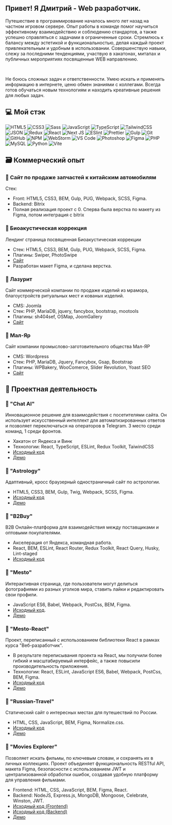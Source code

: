 ## Привет! Я Дмитрий - Web разработчик.
Путешествие в программирование началось много лет назад на частном игровом сервере. Опыт работы в команде помог научиться эффективному взаимодействию и соблюдению стандартов, а также успешно справляться с задачами в ограниченные сроки. Стремлюсь к балансу между эстетикой и функциональностью, делая каждый проект привлекательным и удобным в использовании. Совершенствую навыки, слежу за последними тенденциями, участвую в хакатонах, митапах и публичных мероприятиях посвященные WEB направлению.


<br />

Не боюсь сложных задач и ответственности. Умею искать и применять информацию в интернете, ценю обмен знаниями с коллегами.  Всегда готов обучаться новым технологиям и находить креативные решения для любых задач.


## 💻 Мой стэк
![HTML5](https://img.shields.io/badge/-HTML5-%23E44D27?style=flat-square&logo=html5&logoColor=%23ffffff) 
![CSS3](https://img.shields.io/badge/-CSS3-%231572B6?style=flat-square&logo=css3) 
![Sass](https://img.shields.io/badge/-Sass-%23CC6699?style=flat-square&logo=sass&logoColor=%23ffffff) 
![JavaScript](https://img.shields.io/badge/-JavaScript-%23F7DF1C?style=flat-square&logo=javascript&logoColor=%23ffffff) 
![TypeScript](https://img.shields.io/badge/typescript-%23007ACC.svg?style=for-the-badge&logo=typescript&logoColor=white)
![TailwindCSS](https://img.shields.io/badge/tailwindcss-%2338B2AC.svg?style=for-the-badge&logo=tailwind-css&logoColor=white)
![JSON](https://img.shields.io/badge/-JSON-%23000000?style=flat-square&logo=json)
![Redux](https://img.shields.io/badge/redux-%23593d88.svg?style=for-the-badge&logo=redux&logoColor=white)
![React](https://img.shields.io/badge/react-%2320232a.svg?style=for-the-badge&logo=react&logoColor=%2361DAFB)
![Next JS](https://img.shields.io/badge/Next-black?style=for-the-badge&logo=next.js&logoColor=white)
![ESlint](https://img.shields.io/badge/-ESLint-%234B32C3?style=flat-square&logo=eslint) 
![Prettier](https://img.shields.io/badge/-Prettier-%23F7B93E?style=flat-square&logo=prettier&logoColor=%23ffffff) 
![Gulp](https://img.shields.io/badge/-Gulp-%23CF4647?style=flat-square&logo=gulp&logoColor=%23ffffff) 
![Git](https://img.shields.io/badge/-Git-%23F05032?style=flat-square&logo=git&logoColor=%23ffffff) 
![GitHub](https://img.shields.io/badge/-GitHub-%23181717?style=flat-square&logo=github) 
![NPM](https://img.shields.io/badge/-NPM-%23CB3837?style=flat-square&logo=npm) 
![WebStorm](https://img.shields.io/badge/webstorm-143?style=for-the-badge&logo=webstorm&logoColor=white&color=black)
![VS Code](https://img.shields.io/badge/-VSCode-%23007ACC?style=flat-square&logo=visual-studio-code)
![Photoshop](https://img.shields.io/badge/-Photoshop-%2326C9FF?style=flat-square&logo=adobe-photoshop&logoColor=%23ffffff)
![Figma](https://img.shields.io/badge/figma-%23F24E1E.svg?style=for-the-badge&logo=figma&logoColor=white)
![PHP](https://img.shields.io/badge/php-%23777BB4.svg?style=for-the-badge&logo=php&logoColor=white)
![MySQL](https://img.shields.io/badge/mysql-%2300f.svg?style=for-the-badge&logo=mysql&logoColor=white)
![Python](https://img.shields.io/badge/python-3670A0?style=for-the-badge&logo=python&logoColor=ffdd54)
![Vite](https://img.shields.io/badge/vite-%23646CFF.svg?style=for-the-badge&logo=vite&logoColor=white)

## 🗃️ Коммерческий опыт

### 🔰 Сайт по продаже запчастей к китайским автомобилям
Стек:
- Front: HTML5, CSS3, BEM, Gulp, PUG, Webpack, SCSS, Figma.
- Backend: Bitrix
- Полная реализация проект с 0. Сперва была верстка по макету из Figma, потом интеграция c bitrix

### 🔰 Биоакустическая коррекция 
Лендинг страница посвященная Биоакустическая коррекции
- Стек: HTML5, CSS3, BEM, Gulp, PUG, Webpack, SCSS, Figma.
- Плагины: Swiper, PhotoSwipe
- [Сайт](https://bak-sayan.ru/)
- Разработан макет Figma, и сделана верстка.

### 🔰 Лазурит
Сайт коммерческой компании по продаже изделий из мрамора, благоустройств ритуальных мест и кованых изделий.
- CMS: Joomla
- Стек: PHP, MariaDB, jquery, fancybox, bootstrap, mootools
- Плагины: sh404sef, OSMap, JoomGallery
- [Сайт](https://kras-kamen.ru/)

### 🔰 Мал-Яр
Сайт компании промыслово-заготовительного общества Мал-ЯР
- CMS: Wordpress
- Стек: PHP, MariaDB, Jquery, Fancybox, Gsap, Bootstrap
- Плагины: WPBakery, WooComerce, Slider Revolution, Yoast SEO
- [Сайт](https://mal-yar.ru/)


## 📇 Проектная деятельность

### 🔰 "Chat AI"
Инновационное решение для взаимодействия с посетителями сайта. Он использует искусственный интеллект для автоматизированных ответов и позволяет переключаться на операторов в Telegram. 3 место среди команд, 1 среди фронтов.
- Хакатон от Яндекса и Винк
- Технологии: React, TypeScript, ESLint, Redux Toolkit, TaiwindCSS
- [Исходный код](https://github.com/vink-bot/frontend)
- [Демо](http://hackathon.zapto.org/)

### 🔰 "Astrology"
Адаптивный, кросс браузерный одностраничный сайт по астрологии.
- HTML5, CSS3, BEM, Gulp, Twig, Webpack, SCSS, Figma.
- [Исходный код](https://github.com/TIPDMR/Astro-html-template)
- [Демо](https://tipdmr.github.io/Astro-html-template/)

### 🔰 "B2Buy"
B2B Онлайн-платформа для взаимодействия между поставщиками и оптовыми покупателями.
- Акселерация от Яндекса, командная работа.
- React, BEM, ESLint, React Router, Redux Toolkit, React Query, Husky, Lint-staged
- [Исходный код](https://github.com/b2b-marketplace/b2b-marketplace-frontend)

### 🔰 "Mesto"
Интерактивная страница, где пользователи могут делиться фотографиями из разных уголков мира, ставить лайки и редактировать свои профили.
- JavaScript ES6, Babel, Webpack, PostCss, BEM, Figma.
- [Исходный код](https://github.com/TIPDMR/mesto).
- [Демо](https://tipdmr.github.io/mesto/)

### 🔰 "Mesto-React"
Проект, переписанный с использованием библиотеки React в рамках курса "Веб-разработчик".
- В результате переписывания проекта на React, мы получили более гибкий и масштабируемый интерфейс, а также повысили производительность приложения.
- Технологии: React, ESLint, JavaScript ES6, Babel, Webpack, PostCss, BEM, Figma.
- [Исходный код](https://github.com/TIPDMR/mesto-react)
- [Демо](https://tipdmr.github.io/mesto-react/)

### 🔰 "Russian-Travel"
Статический сайт о интересных местах для путешествий по России.
-  HTML, CSS, JavaScript, BEM, Figma, Normalize.css.
- [Исходный код](https://github.com/TIPDMR/russian-travel)
- [Демо](https://tipdmr.github.io/russian-travel/)

### 🔰 "Movies Explorer"
  Позволяет искать фильмы, по ключевым словам, и сохранять их в личных коллекциях. Проект объединяет функциональность RESTful API, макета Figma, безопасности с использованием JWT и централизованной обработки ошибок, создавая удобную платформу для управления фильмами.
- Frontend: HTML, CSS, JavaScript, BEM, Figma, React.
- Backend: NodeJS, Express.js, MongoDB, Mongoose, Celebrate, Winston, JWT.
- [Исходный код (Frontend)](https://github.com/TIPDMR/movies-explorer-frontend)
- [Исходный код (Backend)](https://github.com/TIPDMR/movies-explorer-api)
- [Демо](https://movies.best-mesto.ru/)


